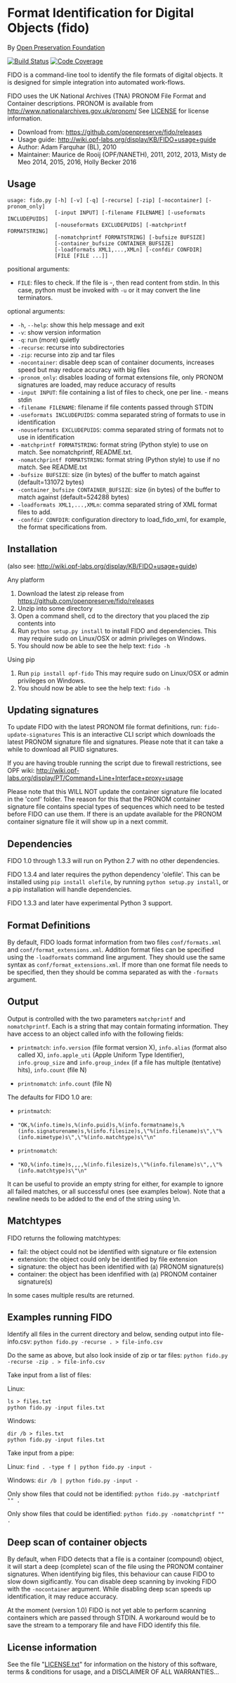 Format Identification for Digital Objects (fido)
================================================

By [Open Preservation Foundation](http://www.openpreservation.org)

[![Build Status](https://travis-ci.org/openpreserve/fido.svg?branch=master)](https://travis-ci.org/openpreserve/fido) [![Code Coverage](https://codecov.io/gh/openpreserve/fido/branch/master/graph/badge.svg)](https://codecov.io/gh/openpreserve/fido)

FIDO is a command-line tool to identify the file formats of digital objects.
It is designed for simple integration into automated work-flows.

FIDO uses the UK National Archives (TNA) PRONOM File Format and Container descriptions.
PRONOM is available from http://www.nationalarchives.gov.uk/pronom/
See [LICENSE](LICENSE.txt) for license information.

* Download from: https://github.com/openpreserve/fido/releases
* Usage guide: http://wiki.opf-labs.org/display/KB/FIDO+usage+guide
* Author: Adam Farquhar (BL), 2010
* Maintainer: Maurice de Rooij (OPF/NANETH), 2011, 2012, 2013, Misty de Meo 2014, 2015, 2016, Holly Becker 2016

Usage
-----

```
usage: fido.py [-h] [-v] [-q] [-recurse] [-zip] [-nocontainer] [-pronom_only]
               [-input INPUT] [-filename FILENAME] [-useformats INCLUDEPUIDS]
               [-nouseformats EXCLUDEPUIDS] [-matchprintf FORMATSTRING]
               [-nomatchprintf FORMATSTRING] [-bufsize BUFSIZE]
               [-container_bufsize CONTAINER_BUFSIZE]
               [-loadformats XML1,...,XMLn] [-confdir CONFDIR]
               [FILE [FILE ...]]
```

positional arguments:
* `FILE`: files to check. If the file is -, then read content from stdin. In this case, python must be invoked with `-u` or it may convert the line terminators.

optional arguments:
* `-h`, `--help`: show this help message and exit
* `-v`: show version information
* `-q`: run (more) quietly
* `-recurse`: recurse into subdirectories
* `-zip`: recurse into zip and tar files
* `-nocontainer`: disable deep scan of container documents, increases speed but may reduce accuracy with big files
* `-pronom_only`: disables loading of format extensions file, only PRONOM signatures are loaded, may reduce accuracy of results
* `-input INPUT`: file containing a list of files to check, one per line. - means stdin
* `-filename FILENAME`: filename if file contents passed through STDIN
* `-useformats INCLUDEPUIDS`: comma separated string of formats to use in identification
* `-nouseformats EXCLUDEPUIDS`: comma separated string of formats not to use in identification
* `-matchprintf FORMATSTRING`: format string (Python style) to use on match. See nomatchprintf, README.txt.
* `-nomatchprintf FORMATSTRING`: format string (Python style) to use if no match. See README.txt
* `-bufsize BUFSIZE`: size (in bytes) of the buffer to match against (default=131072 bytes)
* `-container_bufsize CONTAINER_BUFSIZE`: size (in bytes) of the buffer to match against (default=524288 bytes)
* `-loadformats XML1,...,XMLn`: comma separated string of XML format files to add.
* `-confdir CONFDIR`: configuration directory to load_fido_xml, for example, the format specifications from.

Installation
------------

(also see: http://wiki.opf-labs.org/display/KB/FIDO+usage+guide)

Any platform

1. Download the latest zip release from https://github.com/openpreserve/fido/releases
2. Unzip into some directory
3. Open a command shell, cd to the directory that you placed the zip contents into
4. Run `python setup.py install` to install FIDO and dependencies.  This may require sudo on Linux/OSX or admin privileges on Windows.
5. You should now be able to see the help text:
   `fido -h`

Using pip

1. Run `pip install opf-fido`  This may require sudo on Linux/OSX or admin privileges on Windows.
2. You should now be able to see the help text:
   `fido -h`

Updating signatures
-------------------

To update FIDO with the latest PRONOM file format definitions, run:
   `fido-update-signatures`
This is an interactive CLI script which downloads the latest PRONOM signature file and signatures. Please note that it can take a while to download all PUID signatures.

If you are having trouble running the script due to firewall restrictions, see OPF wiki: http://wiki.opf-labs.org/display/PT/Command+Line+Interface+proxy+usage

Please note that this WILL NOT update the container signature file located in the 'conf' folder.
The reason for this that the PRONOM container signature file contains special types
of sequences which need to be tested before FIDO can use them. If there is an update available
for the PRONOM container signature file it will show up in a next commit.

Dependencies
------------

FIDO 1.0 through 1.3.3 will run on Python 2.7 with no other dependencies.

FIDO 1.3.4 and later requires the python dependency 'olefile'.  This can be
installed using `pip install olefile`, by running `python setup.py install`,
or a pip installation will handle dependencies.

FIDO 1.3.3 and later have experimental Python 3 support.

Format Definitions
------------------

By default, FIDO loads format information from two files `conf/formats.xml`
and `conf/format_extensions.xml`. Addition format files can be specified using
the `-loadformats` command line argument.  They should use the same syntax as
`conf/format_extensions.xml`. If more than one format file needs to be specified,
then they should be comma separated as with the `-formats` argument.

Output
------

Output is controlled with the two parameters `matchprintf` and `nomatchprintf`.
Each is a string that may contain formating information.  They have access to
an object called info with the following fields:

* `printmatch`: `info.version` (file format version X), `info.alias` (format also called X), `info.apple_uti` (Apple Uniform Type Identifier), `info.group_size` and `info.group_index` (if a file has multiple (tentative) hits), `info.count` (file N)

* `printnomatch`: `info.count` (file N)

The defaults for FIDO 1.0 are:
* `printmatch`:
 * `"OK,%(info.time)s,%(info.puid)s,%(info.formatname)s,%(info.signaturename)s,%(info.filesize)s,\"%(info.filename)s\",\"%(info.mimetype)s\",\"%(info.matchtype)s\"\n"`

* `printnomatch`:
 * `"KO,%(info.time)s,,,,%(info.filesize)s,\"%(info.filename)s\",,\"%(info.matchtype)s\"\n"`

It can be useful to provide an empty string for either, for example to ignore all failed matches, or all successful ones (see examples below).
Note that a newline needs to be added to the end of the string using \n.

Matchtypes
-----------

FIDO returns the following matchtypes:
- fail:      the object could not be identified with signature or file extension
- extension: the object could only be identified by file extension
- signature: the object has been identified with (a) PRONOM signature(s)
- container: the object has been idenfified with (a) PRONOM container signature(s)

In some cases multiple results are returned.

Examples running FIDO
---------------------

Identify all files in the current directory and below, sending output
into file-info.csv:
   `python fido.py -recurse . > file-info.csv`

Do the same as above, but also look inside of zip or tar files:
   `python fido.py -recurse -zip . > file-info.csv`

Take input from a list of files:

Linux:

```
ls > files.txt
python fido.py -input files.txt
```

Windows:

```
dir /b > files.txt
python fido.py -input files.txt
```

Take input from a pipe:

Linux:
   `find . -type f | python fido.py -input -`

Windows:
   `dir /b | python fido.py -input -`

Only show files that could not be identified:
   `python fido.py -matchprintf "" .`

Only show files that could be identified:
   `python fido.py -nomatchprintf "" .`

Deep scan of container objects
------------------------------

By default, when FIDO detects that a file is a container (compound) object,
it will start a deep (complete) scan of the file using the PRONOM container signatures.
When identifying big files, this behaviour can cause FIDO to slow down sigificantly.
You can disable deep scanning by invoking FIDO with the `-nocontainer` argument.
While disabling deep scan speeds up identification, it may reduce accuracy.

At the moment (version 1.0) FIDO is not yet able to perform scanning containers which are
passed through STDIN. A workaround would be to save the stream to a temporary file and have
FIDO identify this file.

License information
-------------------

See the file "[LICENSE.txt](LICENSE.txt)" for information on the history of this
software, terms & conditions for usage, and a DISCLAIMER OF ALL
WARRANTIES...
